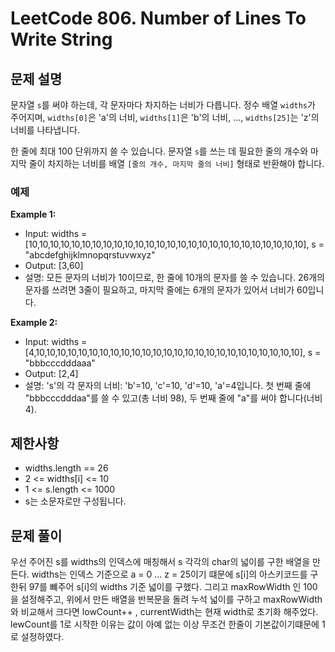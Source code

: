 # LeetCode 806. Number of Lines To Write String

## 문제 설명

문자열 `s`를 써야 하는데, 각 문자마다 차지하는 너비가 다릅니다. 정수 배열 `widths`가 주어지며, `widths[0]`은 'a'의 너비, `widths[1]`은 'b'의 너비, ..., `widths[25]`는 'z'의 너비를 나타냅니다.

한 줄에 최대 100 단위까지 쓸 수 있습니다. 문자열 `s`를 쓰는 데 필요한 줄의 개수와 마지막 줄이 차지하는 너비를 배열 `[줄의 개수, 마지막 줄의 너비]` 형태로 반환해야 합니다.

### 예제

**Example 1:**

- Input: widths = [10,10,10,10,10,10,10,10,10,10,10,10,10,10,10,10,10,10,10,10,10,10,10,10,10,10], s = "abcdefghijklmnopqrstuvwxyz"
- Output: [3,60]
- 설명: 모든 문자의 너비가 10이므로, 한 줄에 10개의 문자를 쓸 수 있습니다. 26개의 문자를 쓰려면 3줄이 필요하고, 마지막 줄에는 6개의 문자가 있어서 너비가 60입니다.

**Example 2:**

- Input: widths = [4,10,10,10,10,10,10,10,10,10,10,10,10,10,10,10,10,10,10,10,10,10,10,10,10,10], s = "bbbcccdddaaa"
- Output: [2,4]
- 설명: 's'의 각 문자의 너비: 'b'=10, 'c'=10, 'd'=10, 'a'=4입니다. 첫 번째 줄에 "bbbcccdddaa"를 쓸 수 있고(총 너비 98), 두 번째 줄에 "a"를 써야 합니다(너비 4).

## 제한사항

- widths.length == 26
- 2 <= widths[i] <= 10
- 1 <= s.length <= 1000
- s는 소문자로만 구성됩니다.

## 문제 풀이

우선 주어진 s를 widths의 인덱스에 매칭해서 s 각각의 char의 넓이를 구한 배열을 만든다.
widths는 인덱스 기준으로 a = 0 ... z = 25이기 떄문에 s[i]의 아스키코드를 구한뒤 97를 뺴주어 s[i]의 widths 기준 넓이를 구했다.
그리고 maxRowWidth 인 100을 설정해주고, 위에서 만든 배열을 반복문을 돌려 누석 넓이를 구하고
maxRowWidth와 비교해서 크다면 lowCount++ , currentWidth는 현재 width로 초기화 해주었다. lewCount를 1로 시작한 이유는 값이 아예 없는 이상 무조건 한줄이 기본값이기떄문에 1로 설정하였다.
